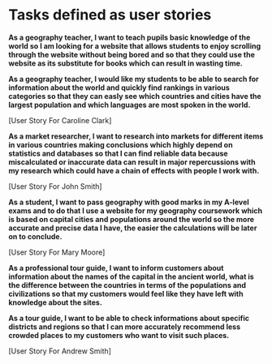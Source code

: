 # Tasks defined as user stories

**As a geography teacher, I want to teach pupils basic knowledge of the world so I am looking for a website
that allows students to enjoy scrolling through the website without being bored and so that they could use the website
as its substitute for books which can result in wasting time.**

**As a geography teacher, I would like my students to be able to search for information about the world
and quickly find rankings in various categories so that they can easly see which countries and cities have the largest 
population and which languages are most spoken in the world.**

[User Story For Caroline Clark]

**As a market researcher, I want to research into markets for different items in various countries making conclusions
which highly depend on statistics and databases so that I can find reliable data because miscalculated or inaccurate data
can result in major repercussions with my research which could have a chain of effects with people I work with.**

[User Story For John Smith]

**As a student, I want to pass geography with good marks in my A-level exams and to do that
I use a website for my geography coursework which is based on capital cities and populations around the world
so the more accurate and precise data I have, the easier the calculations will be later on to conclude.**

[User Story For Mary Moore]

**As a professional tour guide, I want to inform customers about information about the names of the capital
in the ancient world, what is the difference between the countries in terms of the populations and civilizations
so that my customers would feel like they have left with knowledge about the sites.**

**As a tour guide, I want to be able to check informations about specific districts and regions so that I can more accurately recommend less crowded places to my customers who want to visit such places.**

[User Story For Andrew Smith]
